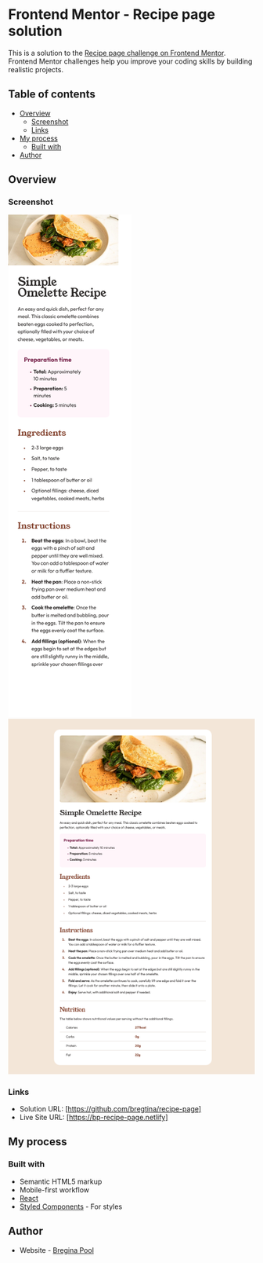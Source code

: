 # Frontend Mentor - Recipe page solution

This is a solution to the [Recipe page challenge on Frontend Mentor](https://www.frontendmentor.io/challenges/recipe-page-KiTsR8QQKm). Frontend Mentor challenges help you improve your coding skills by building realistic projects.

## Table of contents

- [Overview](#overview)
  - [Screenshot](#screenshot)
  - [Links](#links)
- [My process](#my-process)
  - [Built with](#built-with)
- [Author](#author)

## Overview

### Screenshot

![](https://github.com/bregtina/recipe-page/blob/main/public/recipe-page-mobile-screenshot.png)
![](https://github.com/bregtina/recipe-page/blob/main/public/recipe-page-desktop-screenshot.png)

### Links

- Solution URL: [https://github.com/bregtina/recipe-page]
- Live Site URL: [https://bp-recipe-page.netlify]

## My process

### Built with

- Semantic HTML5 markup
- Mobile-first workflow
- [React](https://reactjs.org/)
- [Styled Components](https://styled-components.com/) - For styles

## Author

- Website - [Bregina Pool](https://github.com/bregtina)
